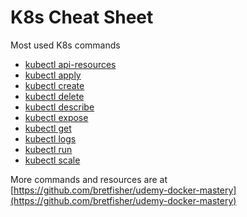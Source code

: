 # K8s Cheat Sheet

Most used K8s commands

- [kubectl api-resources](./cheat_sheets/api-resources/README.md)
- [kubectl apply](./cheat_sheets/apply/README.md)
- [kubectl create](./cheat_sheets/create/README.md)
- [kubectl delete](./cheat_sheets/delete/README.md)
- [kubectl describe](./cheat_sheets/describe/README.md)
- [kubectl expose](./cheat_sheets/expose/README.md)
- [kubectl get](./cheat_sheets/get/README.md)
- [kubectl logs](./cheat_sheets/logs/README.md)
- [kubectl run](./cheat_sheets/run/README.md)
- [kubectl scale](./cheat_sheets/scale/README.md)

More commands and resources are at [https://github.com/bretfisher/udemy-docker-mastery](https://github.com/bretfisher/udemy-docker-mastery)
